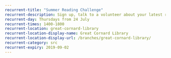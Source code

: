 ```yaml
---
recurrent-title: "Summer Reading Challenge"
recurrent-description: Sign up, talk to a volunteer about your latest read, borrow your next book and collect rewards.
recurrent-day: Thursdays from 24 July
recurrent-times: 1400-1800
recurrent-location: great-cornard-library
recurrent-location-display-name: Great Cornard Library
recurrent-location-display-url: /branches/great-cornard-library/
recurrent-category: src
recurrent-expiry: 2019-09-02
---
```

